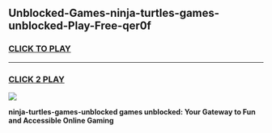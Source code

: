 
## Unblocked-Games-ninja-turtles-games-unblocked-Play-Free-qer0f
<h3>
<a href="https://premium76.site?title=ninja-turtles-games-unblocked&ref=18A">CLICK TO PLAY</a></h3>
<hr>

<h3>
<a href="https://premium76.site?title=ninja-turtles-games-unblocked&ref=18A">CLICK 2 PLAY</a>
  
</h3>

<a href="https://premium76.site?title=ninja-turtles-games-unblocked&ref=18A"><img src="https://clearcache.store/games.png"></a>


**ninja-turtles-games-unblocked games unblocked: Your Gateway to Fun and Accessible Online Gaming**
